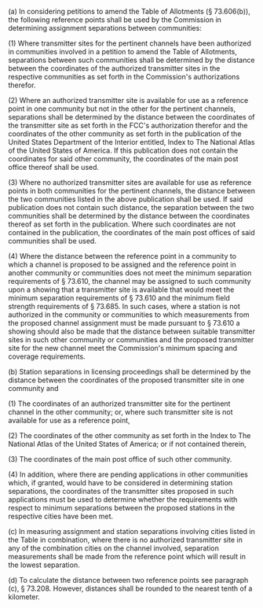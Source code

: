 (a) In considering petitions to amend the Table of Allotments (§ 73.606(b)), the following reference points shall be used by the Commission in determining assignment separations between communities:

(1) Where transmitter sites for the pertinent channels have been authorized in communities involved in a petition to amend the Table of Allotments, separations between such communities shall be determined by the distance between the coordinates of the authorized transmitter sites in the respective communities as set forth in the Commission's authorizations therefor.

(2) Where an authorized transmitter site is available for use as a reference point in one community but not in the other for the pertinent channels, separations shall be determined by the distance between the coordinates of the transmitter site as set forth in the FCC's authorization therefor and the coordinates of the other community as set forth in the publication of the United States Department of the Interior entitled, Index to The National Atlas of the United States of America. If this publication does not contain the coordinates for said other community, the coordinates of the main post office thereof shall be used.

(3) Where no authorized transmitter sites are available for use as reference points in both communities for the pertinent channels, the distance between the two communities listed in the above publication shall be used. If said publication does not contain such distance, the separation between the two communities shall be determined by the distance between the coordinates thereof as set forth in the publication. Where such coordinates are not contained in the publication, the coordinates of the main post offices of said communities shall be used.

(4) Where the distance between the reference point in a community to which a channel is proposed to be assigned and the reference point in another community or communities does not meet the minimum separation requirements of § 73.610, the channel may be assigned to such community upon a showing that a transmitter site is available that would meet the minimum separation requirements of § 73.610 and the minimum field strength requirements of § 73.685. In such cases, where a station is not authorized in the community or communities to which measurements from the proposed channel assignment must be made pursuant to § 73.610 a showing should also be made that the distance between suitable transmitter sites in such other community or communities and the proposed transmitter site for the new channel meet the Commission's minimum spacing and coverage requirements.

(b) Station separations in licensing proceedings shall be determined by the distance between the coordinates of the proposed transmitter site in one community and

(1) The coordinates of an authorized transmitter site for the pertinent channel in the other community; or, where such transmitter site is not available for use as a reference point,
              

(2) The coordinates of the other community as set forth in the Index to The National Atlas of the United States of America; or if not contained therein,

(3) The coordinates of the main post office of such other community.

(4) In addition, where there are pending applications in other communities which, if granted, would have to be considered in determining station separations, the coordinates of the transmitter sites proposed in such applications must be used to determine whether the requirements with respect to minimum separations between the proposed stations in the respective cities have been met.

(c) In measuring assignment and station separations involving cities listed in the Table in combination, where there is no authorized transmitter site in any of the combination cities on the channel involved, separation measurements shall be made from the reference point which will result in the lowest separation.

(d) To calculate the distance between two reference points see paragraph (c), § 73.208. However, distances shall be rounded to the nearest tenth of a kilometer.

